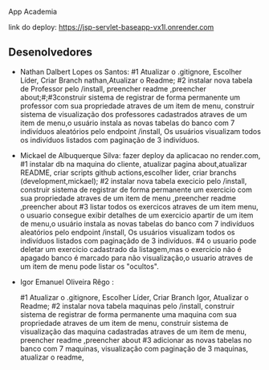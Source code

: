 
App Academia

link do deploy: https://jsp-servlet-baseapp-vx1l.onrender.com
## Desenolvedores

- Nathan Dalbert Lopes os Santos: 
  #1 Atualizar o .gitignore, Escolher Líder, Criar Branch nathan,Atualizar o Readme;
  #2 instalar nova tabela de Professor pelo /install, preencher readme ,preencher about;#;#3construir sistema de registrar de forma
  permanente um professor com sua propriedade atraves de um item de menu, construir sistema de visualização dos professores cadastrados
  atraves de um item de menu,o usuário instala as novas tabelas do banco com 7 indivíduos aleatórios pelo endpoint /install,
  Os usuários visualizam todos os indivíduos listados com paginação de 3 indivíduos.


- Mickael de Albuquerque Silva: fazer deploy da aplicacao no render.com,
  #1 instalar db na maquina do cliente,
  atualizar pagina about,atualizar README,
  criar scripts github actions,escolher lider,
  criar branchs (development,mickael);
  #2 instalar nova tabela execicio pelo /install, construir sistema de registrar  de forma permanente
  um exercicio com sua propriedade atraves de um item de menu ,preencher readme ,preencher about 
  #3 listar todos os exercicos atraves de um item menu, o usuario consegue exibir detalhes de um exercicio apartir de um item de menu,o usuário instala as novas tabelas do banco com 7 indivíduos aleatórios pelo endpoint /install,
  Os usuários visualizam todos os indivíduos listados com paginaçãdo de 3 indivíduos.
  #4 o usuario pode deletar um exercicio cadastrado da listagem,mas o exercicio não é apagado banco é marcado para não visualização,o usuario atraves de um item de menu pode listar os "ocultos".

- Igor Emanuel Oliveira Rêgo :

  #1 Atualizar o .gitignore,
  Escolher Líder,
  Criar Branch Igor,
  Atualizar o Readme;
  #2 instalar nova tabela maquinas pelo /install, construir sistema de registrar de forma permanente
  uma maquina com sua propriedade atraves de um item de menu, construir sistema de visualização das maquina cadastradas atraves de um item de menu, preencher readme ,preencher about
  #3 adicionar as novas tabelas no banco com 7 maquinas, visualização com paginação de 3 maquinas, atualizar o readme, 

  